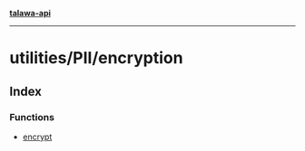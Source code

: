 [**talawa-api**](../../../README.md)

***

# utilities/PII/encryption

## Index

### Functions

- [encrypt](functions/encrypt.md)

